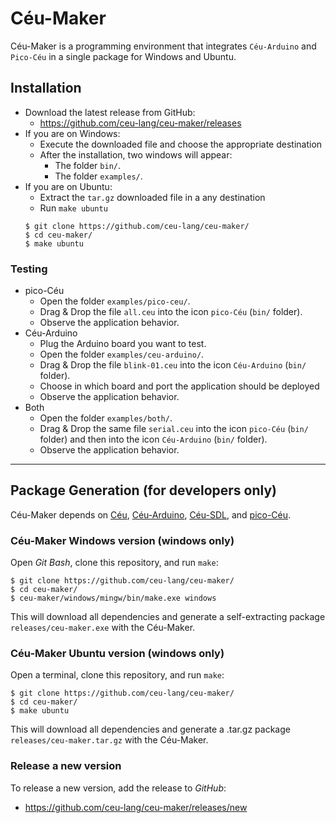 # Céu-Maker

Céu-Maker is a programming environment that integrates `Céu-Arduino` and `Pico-Céu` in a single package for Windows and Ubuntu.

## Installation

- Download the latest release from GitHub:
    - https://github.com/ceu-lang/ceu-maker/releases
- If you are on Windows:
    - Execute the downloaded file and choose the appropriate destination
    - After the installation, two windows will appear:
        - The folder `bin/`.
        - The folder `examples/`.
- If you are on Ubuntu:
    - Extract the `tar.gz` downloaded file in a any destination
    - Run `make ubuntu`
    ```
    $ git clone https://github.com/ceu-lang/ceu-maker/
    $ cd ceu-maker/
    $ make ubuntu
    ```


### Testing

- pico-Céu
    - Open the folder `examples/pico-ceu/`.
    - Drag & Drop the file `all.ceu` into the icon `pico-Céu` (`bin/` folder).
    - Observe the application behavior.
- Céu-Arduino
    - Plug the Arduino board you want to test.
    - Open the folder `examples/ceu-arduino/`.
    - Drag & Drop the file `blink-01.ceu` into the icon `Céu-Arduino` (`bin/` folder).
    - Choose in which board and port the application should be deployed
    - Observe the application behavior.
- Both
    - Open the folder `examples/both/`.
    - Drag & Drop the same file `serial.ceu` into the icon `pico-Céu` (`bin/` folder) and then into the icon `Céu-Arduino` (`bin/` folder).
    - Observe the application behavior.

-------------------------------------------------------------------------------

## Package Generation (for developers only)

Céu-Maker depends on
    [Céu](https://github.com/ceu-lang/ceu),
    [Céu-Arduino](https://github.com/ceu-lang/ceu-arduino),
    [Céu-SDL](https://github.com/ceu-lang/ceu-sdl), and
    [pico-Céu](https://github.com/ceu-lang/pico-ceu).

### Céu-Maker Windows version (windows only)
Open *Git Bash*, clone this repository, and run `make`:

```
$ git clone https://github.com/ceu-lang/ceu-maker/
$ cd ceu-maker/
$ ceu-maker/windows/mingw/bin/make.exe windows
```

This will download all dependencies and generate a self-extracting package
`releases/ceu-maker.exe` with the Céu-Maker.

### Céu-Maker Ubuntu version (windows only)
Open a terminal, clone this repository, and run `make`:

```
$ git clone https://github.com/ceu-lang/ceu-maker/
$ cd ceu-maker/
$ make ubuntu
```

This will download all dependencies and generate a .tar.gz package
`releases/ceu-maker.tar.gz` with the Céu-Maker.

### Release a new version

To release a new version, add the release to *GitHub*:
- https://github.com/ceu-lang/ceu-maker/releases/new
